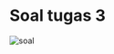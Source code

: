 # Soal tugas 3

![soal](https://user-images.githubusercontent.com/81168295/172306499-c3173a79-1df3-4e81-89c8-b96b636b7a1d.png)

